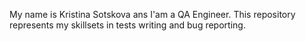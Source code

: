 My name is Kristina Sotskova ans I'am a QA Engineer.
This repository represents my skillsets in tests writing and bug reporting. 